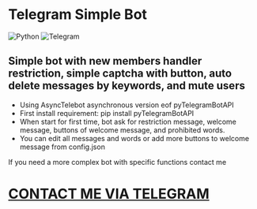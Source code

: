 # Telegram Simple Bot

![Python](https://img.shields.io/badge/python-3670A0?style=for-the-badge&logo=python&logoColor=ffdd54) ![Telegram](https://img.shields.io/badge/Telegram-2CA5E0?style=for-the-badge&logo=telegram&logoColor=white)

## Simple bot with new members handler restriction, simple captcha with button, auto delete messages by keywords, and mute users

- Using AsyncTelebot asynchronous version eof pyTelegramBotAPI
- First install requirement: pip install pyTelegramBotAPI
- When start for first time, bot ask for restriction message, welcome message, buttons of welcome message, and prohibited words.
- You can edit all messages and words or add more buttons to welcome message from config.json


If you need a more complex bot with specific functions contact me

# [CONTACT ME VIA TELEGRAM](https:t.me/Zet_ELITEZTRADE) 
